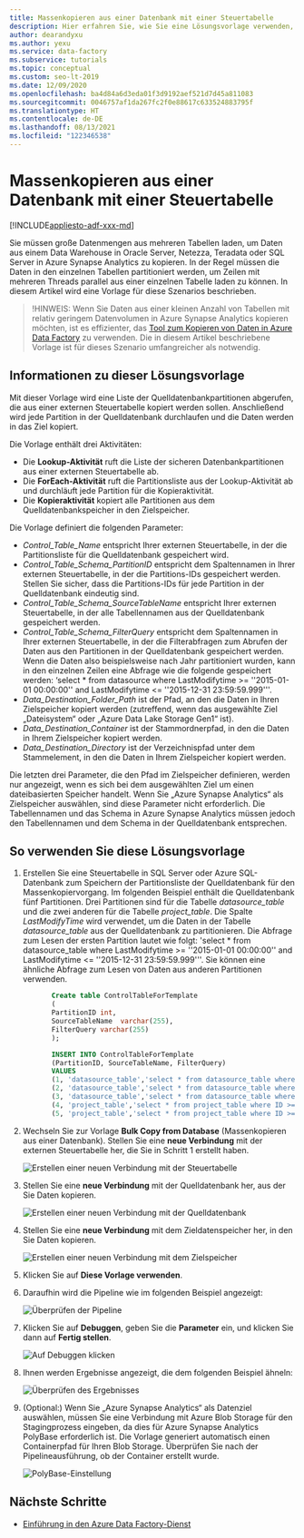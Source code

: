 ```yaml
---
title: Massenkopieren aus einer Datenbank mit einer Steuertabelle
description: Hier erfahren Sie, wie Sie eine Lösungsvorlage verwenden, um Massen von Daten aus einer Datenbank zu kopieren, indem Sie eine externe Steuertabelle mithilfe von Azure Data Factory zum Speichern einer Partitionsliste mit Quelltabellen verwenden.
author: dearandyxu
ms.author: yexu
ms.service: data-factory
ms.subservice: tutorials
ms.topic: conceptual
ms.custom: seo-lt-2019
ms.date: 12/09/2020
ms.openlocfilehash: ba4d84a6d3eda01f3d9192aef521d7d45a811083
ms.sourcegitcommit: 0046757af1da267fc2f0e88617c633524883795f
ms.translationtype: HT
ms.contentlocale: de-DE
ms.lasthandoff: 08/13/2021
ms.locfileid: "122346538"
---
```

# <a name="bulk-copy-from-a-database-with-a-control-table"></a>Massenkopieren aus einer Datenbank mit einer Steuertabelle

[!INCLUDE[appliesto-adf-xxx-md](includes/appliesto-adf-xxx-md.md)]

Sie müssen große Datenmengen aus mehreren Tabellen laden, um Daten aus einem Data Warehouse in Oracle Server, Netezza, Teradata oder SQL Server in Azure Synapse Analytics zu kopieren. In der Regel müssen die Daten in den einzelnen Tabellen partitioniert werden, um Zeilen mit mehreren Threads parallel aus einer einzelnen Tabelle laden zu können. In diesem Artikel wird eine Vorlage für diese Szenarios beschrieben.

 >!HINWEIS: Wenn Sie Daten aus einer kleinen Anzahl von Tabellen mit relativ geringem Datenvolumen in Azure Synapse Analytics kopieren möchten, ist es effizienter, das [Tool zum Kopieren von Daten in Azure Data Factory](copy-data-tool.md) zu verwenden. Die in diesem Artikel beschriebene Vorlage ist für dieses Szenario umfangreicher als notwendig.

## <a name="about-this-solution-template"></a>Informationen zu dieser Lösungsvorlage

Mit dieser Vorlage wird eine Liste der Quelldatenbankpartitionen abgerufen, die aus einer externen Steuertabelle kopiert werden sollen. Anschließend wird jede Partition in der Quelldatenbank durchlaufen und die Daten werden in das Ziel kopiert.

Die Vorlage enthält drei Aktivitäten:
- Die **Lookup-Aktivität** ruft die Liste der sicheren Datenbankpartitionen aus einer externen Steuertabelle ab.
- Die **ForEach-Aktivität** ruft die Partitionsliste aus der Lookup-Aktivität ab und durchläuft jede Partition für die Kopieraktivität.
- Die **Kopieraktivität** kopiert alle Partitionen aus dem Quelldatenbankspeicher in den Zielspeicher.

Die Vorlage definiert die folgenden Parameter:
- *Control_Table_Name* entspricht Ihrer externen Steuertabelle, in der die Partitionsliste für die Quelldatenbank gespeichert wird.
- *Control_Table_Schema_PartitionID* entspricht dem Spaltennamen in Ihrer externen Steuertabelle, in der die Partitions-IDs gespeichert werden. Stellen Sie sicher, dass die Partitions-IDs für jede Partition in der Quelldatenbank eindeutig sind.
- *Control_Table_Schema_SourceTableName* entspricht Ihrer externen Steuertabelle, in der alle Tabellennamen aus der Quelldatenbank gespeichert werden.
- *Control_Table_Schema_FilterQuery* entspricht dem Spaltennamen in Ihrer externen Steuertabelle, in der die Filterabfragen zum Abrufen der Daten aus den Partitionen in der Quelldatenbank gespeichert werden. Wenn die Daten also beispielsweise nach Jahr partitioniert wurden, kann in den einzelnen Zeilen eine Abfrage wie die folgende gespeichert werden: ‘select * from datasource where LastModifytime >= ''2015-01-01 00:00:00'' and LastModifytime <= ''2015-12-31 23:59:59.999'''.
- *Data_Destination_Folder_Path* ist der Pfad, an den die Daten in Ihren Zielspeicher kopiert werden (zutreffend, wenn das ausgewählte Ziel „Dateisystem“ oder „Azure Data Lake Storage Gen1“ ist). 
- *Data_Destination_Container* ist der Stammordnerpfad, in den die Daten in Ihrem Zielspeicher kopiert werden. 
- *Data_Destination_Directory* ist der Verzeichnispfad unter dem Stammelement, in den die Daten in Ihrem Zielspeicher kopiert werden. 

Die letzten drei Parameter, die den Pfad im Zielspeicher definieren, werden nur angezeigt, wenn es sich bei dem ausgewählten Ziel um einen dateibasierten Speicher handelt. Wenn Sie „Azure Synapse Analytics“ als Zielspeicher auswählen, sind diese Parameter nicht erforderlich. Die Tabellennamen und das Schema in Azure Synapse Analytics müssen jedoch den Tabellennamen und dem Schema in der Quelldatenbank entsprechen.

## <a name="how-to-use-this-solution-template"></a>So verwenden Sie diese Lösungsvorlage

1. Erstellen Sie eine Steuertabelle in SQL Server oder Azure SQL-Datenbank zum Speichern der Partitionsliste der Quelldatenbank für den Massenkopiervorgang. Im folgenden Beispiel enthält die Quelldatenbank fünf Partitionen. Drei Partitionen sind für die Tabelle *datasource_table* und die zwei anderen für die Tabelle *project_table*. Die Spalte *LastModifyTime* wird verwendet, um die Daten in der Tabelle *datasource_table* aus der Quelldatenbank zu partitionieren. Die Abfrage zum Lesen der ersten Partition lautet wie folgt: 'select * from datasource_table where LastModifytime >= ''2015-01-01 00:00:00'' and LastModifytime <= ''2015-12-31 23:59:59.999'''. Sie können eine ähnliche Abfrage zum Lesen von Daten aus anderen Partitionen verwenden.

     ```sql
            Create table ControlTableForTemplate
            (
            PartitionID int,
            SourceTableName  varchar(255),
            FilterQuery varchar(255)
            );

            INSERT INTO ControlTableForTemplate
            (PartitionID, SourceTableName, FilterQuery)
            VALUES
            (1, 'datasource_table','select * from datasource_table where LastModifytime >= ''2015-01-01 00:00:00'' and LastModifytime <= ''2015-12-31 23:59:59.999'''),
            (2, 'datasource_table','select * from datasource_table where LastModifytime >= ''2016-01-01 00:00:00'' and LastModifytime <= ''2016-12-31 23:59:59.999'''),
            (3, 'datasource_table','select * from datasource_table where LastModifytime >= ''2017-01-01 00:00:00'' and LastModifytime <= ''2017-12-31 23:59:59.999'''),
            (4, 'project_table','select * from project_table where ID >= 0 and ID < 1000'),
            (5, 'project_table','select * from project_table where ID >= 1000 and ID < 2000');
    ```

2. Wechseln Sie zur Vorlage **Bulk Copy from Database** (Massenkopieren aus einer Datenbank). Stellen Sie eine **neue Verbindung** mit der externen Steuertabelle her, die Sie in Schritt 1 erstellt haben.

    ![Erstellen einer neuen Verbindung mit der Steuertabelle](media/solution-template-bulk-copy-with-control-table/BulkCopyfromDB_with_ControlTable2.png)

3. Stellen Sie eine **neue Verbindung** mit der Quelldatenbank her, aus der Sie Daten kopieren.

    ![Erstellen einer neuen Verbindung mit der Quelldatenbank](media/solution-template-bulk-copy-with-control-table/BulkCopyfromDB_with_ControlTable3.png)
    
4. Stellen Sie eine **neue Verbindung** mit dem Zieldatenspeicher her, in den Sie Daten kopieren.

    ![Erstellen einer neuen Verbindung mit dem Zielspeicher](media/solution-template-bulk-copy-with-control-table/BulkCopyfromDB_with_ControlTable4.png)

5. Klicken Sie auf **Diese Vorlage verwenden**.

6. Daraufhin wird die Pipeline wie im folgenden Beispiel angezeigt:

    ![Überprüfen der Pipeline](media/solution-template-bulk-copy-with-control-table/BulkCopyfromDB_with_ControlTable6.png)

7. Klicken Sie auf **Debuggen**, geben Sie die **Parameter** ein, und klicken Sie dann auf **Fertig stellen**.

    ![Auf **Debuggen** klicken](media/solution-template-bulk-copy-with-control-table/BulkCopyfromDB_with_ControlTable7.png)

8. Ihnen werden Ergebnisse angezeigt, die dem folgenden Beispiel ähneln:

    ![Überprüfen des Ergebnisses](media/solution-template-bulk-copy-with-control-table/BulkCopyfromDB_with_ControlTable8.png)

9. (Optional:) Wenn Sie „Azure Synapse Analytics“ als Datenziel auswählen, müssen Sie eine Verbindung mit Azure Blob Storage für den Stagingprozess eingeben, da dies für Azure Synapse Analytics PolyBase erforderlich ist. Die Vorlage generiert automatisch einen Containerpfad für Ihren Blob Storage. Überprüfen Sie nach der Pipelineausführung, ob der Container erstellt wurde.
    
    ![PolyBase-Einstellung](media/solution-template-bulk-copy-with-control-table/BulkCopyfromDB_with_ControlTable9.png)
       
## <a name="next-steps"></a>Nächste Schritte

- [Einführung in den Azure Data Factory-Dienst](introduction.md)
